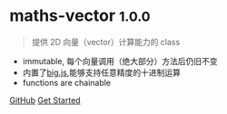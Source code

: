 # maths-vector <small>1.0.0</small>

> 提供 2D 向量（vector）计算能力的 class

* immutable, 每个向量调用（绝大部分）方法后仍旧不变
* 内置了[big.js](http://mikemcl.github.io/big.js/),能够支持任意精度的十进制运算 
* functions are chainable

[GitHub](https://github.com/boycgit/maths-vector) [Get Started](#maths-vector)